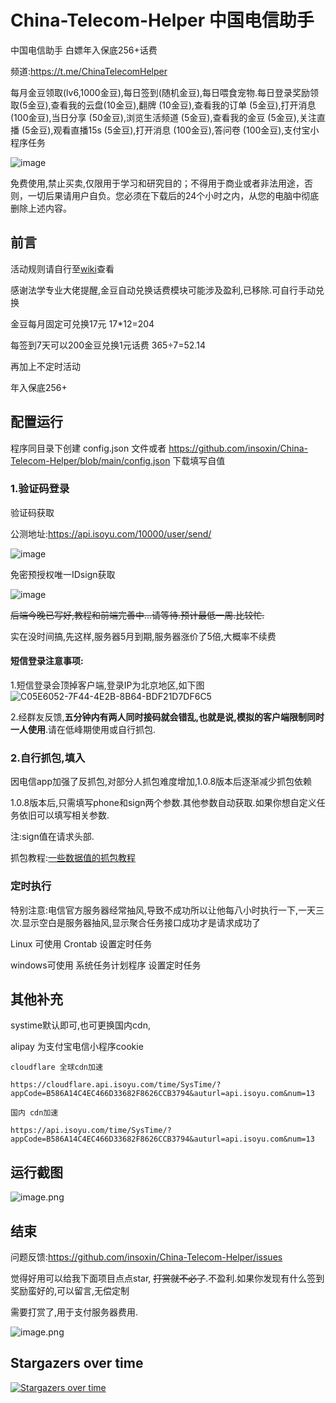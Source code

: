 
# China-Telecom-Helper 中国电信助手
中国电信助手 白嫖年入保底256+话费

频道:https://t.me/ChinaTelecomHelper

每月金豆领取(lv6,1000金豆),每日签到(随机金豆),每日喂食宠物.每日登录奖励领取(5金豆),查看我的云盘(10金豆),翻牌 (10金豆),查看我的订单 (5金豆),打开消息 (100金豆),当日分享 (50金豆),浏览生活频道 (5金豆),查看我的金豆 (5金豆),关注直播 (5金豆),观看直播15s (5金豆),打开消息 (100金豆),答问卷 (100金豆),支付宝小程序任务

![image](https://user-images.githubusercontent.com/19371836/219005361-cc37d88c-83f3-4317-876e-9c9d65e9e806.png)



免费使用,禁止买卖,仅限用于学习和研究目的；不得用于商业或者非法用途，否则，一切后果请用户自负。您必须在下载后的24个小时之内，从您的电脑中彻底删除上述内容。

## 前言


活动规则请自行至[wiki](https://github.com/insoxin/China-Telecom-Helper/wiki)查看

感谢法学专业大佬提醒,金豆自动兑换话费模块可能涉及盈利,已移除.可自行手动兑换

金豆每月固定可兑换17元 17*12=204

每签到7天可以200金豆兑换1元话费 365÷7=52.14

再加上不定时活动

年入保底256+


## 配置运行

程序同目录下创建 config.json 文件或者 https://github.com/insoxin/China-Telecom-Helper/blob/main/config.json 下载填写自值


### 1.验证码登录

验证码获取

公测地址:https://api.isoyu.com/10000/user/send/


![image](https://user-images.githubusercontent.com/19371836/217848074-11a64ba4-ef49-40ba-9524-481f87bc9ad0.png)

免密预授权唯一IDsign获取

![image](https://user-images.githubusercontent.com/19371836/217848451-dc82e619-8527-4ee1-a476-ba1ba87108c7.png)



~~后端今晚已写好,教程和前端完善中...请等待.预计最低一周.比较忙.~~

实在没时间搞,先这样,服务器5月到期,服务器涨价了5倍,大概率不续费

#### 短信登录注意事项:
 
1.短信登录会顶掉客户端,登录IP为北京地区,如下图
![C05E6052-7F44-4E2B-8B64-BDF21D7DF6C5](https://user-images.githubusercontent.com/19371836/223899248-7f39040e-57d0-42ac-89c5-2edeb25a3529.jpeg)


2.经群友反馈,**五分钟内有两人同时接码就会错乱,也就是说,模拟的客户端限制同时一人使用**.请在低峰期使用或自行抓包. 

### 2.自行抓包,填入 

因电信app加强了反抓包,对部分人抓包难度增加,1.0.8版本后逐渐减少抓包依赖


1.0.8版本后,只需填写phone和sign两个参数.其他参数自动获取.如果你想自定义任务依旧可以填写相关参数.

注:sign值在请求头部.


抓包教程:[一些数据值的抓包教程](https://github.com/insoxin/China-Telecom-Helper/wiki/%E4%B8%80%E4%BA%9B%E6%95%B0%E6%8D%AE%E5%80%BC%E7%9A%84%E6%8A%93%E5%8C%85%E6%95%99%E7%A8%8B)

### 定时执行

特别注意:电信官方服务器经常抽风,导致不成功所以让他每八小时执行一下,一天三次.显示空白是服务器抽风,显示聚合任务接口成功才是请求成功了

Linux 可使用 Crontab 设置定时任务

windows可使用 系统任务计划程序 设置定时任务



## 其他补充

systime默认即可,也可更换国内cdn,


alipay 为支付宝电信小程序cookie

```
cloudflare 全球cdn加速  

https://cloudflare.api.isoyu.com/time/SysTime/?appCode=B586A14C4EC466D33682F8626CCB3794&auturl=api.isoyu.com&num=13

国内 cdn加速

https://api.isoyu.com/time/SysTime/?appCode=B586A14C4EC466D33682F8626CCB3794&auturl=api.isoyu.com&num=13
```

## 运行截图

![image.png](https://pic.rmb.bdstatic.com/bjh/7367f58ef56656fac3c1ed462e658bb9.png)


## 结束

问题反馈:https://github.com/insoxin/China-Telecom-Helper/issues

觉得好用可以给我下面项目点点star, ~~打赏就不必了~~.不盈利.如果你发现有什么签到奖励蛮好的,可以留言,无偿定制


需要打赏了,用于支付服务器费用.

![image.png](https://raw.githubusercontent.com/insoxin/API/master/Sponsor.jpg)



## Stargazers over time

[![Stargazers over time](https://starchart.cc/insoxin/China-Telecom-Helper.svg)](https://starchart.cc/insoxin/China-Telecom-Helper)

